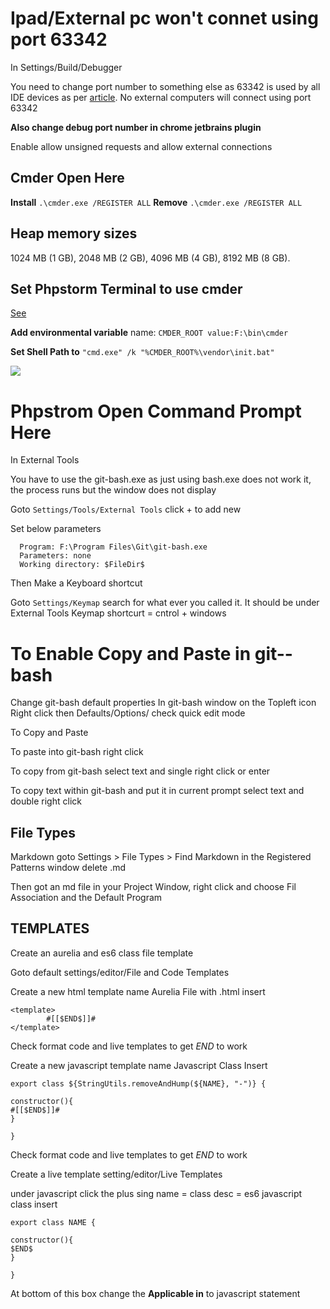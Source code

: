 # Ipad/External pc won't connet using port 63342 #

In Settings/Build/Debugger 

You need to change port number to something else as 63342 is used by all IDE devices as per [article](https://intellij-support.jetbrains.com/hc/en-us/community/posts/207042105-Getting-connection-refused-on-built-in-web-server?page=1#community_comment_115000109110).  No external computers will connect using port 63342 

**Also change debug port number in chrome jetbrains plugin**

Enable allow unsigned requests and allow external connections 



## Cmder Open Here ##
**Install** `.\cmder.exe /REGISTER ALL` **Remove** `.\cmder.exe /REGISTER ALL`

## Heap memory sizes ##

1024 MB (1 GB), 2048 MB (2 GB), 4096 MB (4 GB), 8192 MB (8 GB).

## Set Phpstorm Terminal to use cmder ##
[See](https://github.com/cmderdev/cmder/issues/282#issuecomment-219684282) 

**Add environmental variable** name: `CMDER_ROOT value:F:\bin\cmder`


**Set Shell Path to** `"cmd.exe" /k "%CMDER_ROOT%\vendor\init.bat"`

![](http://i.imgur.com/lOMtWhv.png)

# Phpstrom Open Command Prompt Here #

In External Tools

You have to use the git-bash.exe as just using bash.exe does not work it, the process runs but the window does not display

Goto `Settings/Tools/External Tools` click + to add new

Set below parameters

      Program: F:\Program Files\Git\git-bash.exe
      Parameters: none
      Working directory: $FileDir$

Then Make a Keyboard shortcut

Goto `Settings/Keymap` search for what ever you called it.  It should be under External Tools
Keymap shortcurt = cntrol + windows

# To Enable Copy and Paste in git--bash #

Change git-bash default properties
In git-bash window on the Topleft icon Right click then Defaults/Options/ check quick edit mode

To Copy and Paste

To paste into git-bash right click

To copy from git-bash select text and single right click or enter

To copy text within git-bash and put it in current prompt select text and double right click 

## File Types ##

Markdown
goto  Settings > File Types > Find Markdown in the Registered Patterns window delete .md

Then got an md file in your Project Window, right click and choose Fil Association and the Default Program


## TEMPLATES ##

Create an aurelia and es6 class file template

Goto default settings/editor/File and Code Templates

Create a new html template name Aurelia File with .html
insert 

    <template>
    	    #[[$END$]]#
    </template>

Check format code and live templates to get $END$ to work

Create a new javascript template name Javascript Class
Insert

    export class ${StringUtils.removeAndHump(${NAME}, "-")} {
    
    constructor(){
    #[[$END$]]#
    }
    
    }



Check format code and live templates to get $END$ to work


Create a live template setting/editor/Live Templates

under javascript click the plus sing
name = class
desc = es6 javascript class
insert

    export class NAME {
    
    constructor(){
    $END$
    }
    
    }


At bottom of this box change the **Applicable in** to javascript statement
